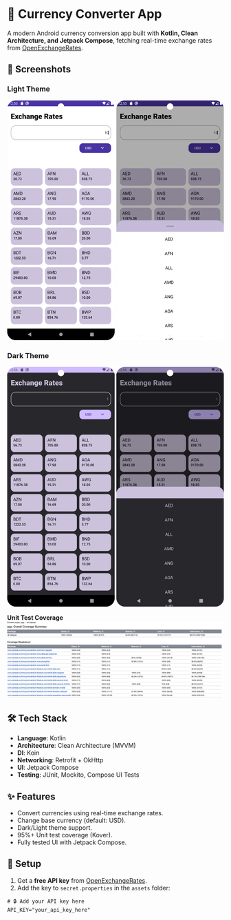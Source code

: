 # 💱 Currency Converter App  

A modern Android currency conversion app built with **Kotlin, Clean Architecture, and Jetpack Compose**, fetching real-time exchange rates from [OpenExchangeRates](https://openexchangerates.org/).  

## 📸 Screenshots  

### Light Theme
<div align="center">
  <img src="images/screen1_light.png" width="250" />
  <img src="images/screen2_light.png" width="250" />  
</div>

### Dark Theme  
<div align="center">
  <img src="images/screen1_dark.png" width="250" />
  <img src="images/screen2_dark.png" width="250" />
</div>

**Unit Test Coverage**  
![Kover Report](images/kover.png)  

## 🛠 Tech Stack  
- **Language**: Kotlin  
- **Architecture**: Clean Architecture (MVVM)  
- **DI**: Koin  
- **Networking**: Retrofit + OkHttp  
- **UI**: Jetpack Compose  
- **Testing**: JUnit, Mockito, Compose UI Tests  

## ✨ Features  
- Convert currencies using real-time exchange rates.  
- Change base currency (default: USD).  
- Dark/Light theme support.  
- 95%+ Unit test coverage (Kover).  
- Fully tested UI with Jetpack Compose.  

## 🚀 Setup  
1. Get a **free API key** from [OpenExchangeRates](https://openexchangerates.org/signup).  
2. Add the key to `secret.properties` in the `assets` folder:  

```properties
# 🔒 Add your API key here  
API_KEY="your_api_key_here"  
